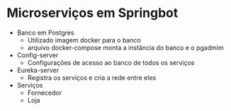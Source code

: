 # Microserviços em Springbot

* Banco em Postgres
  * Utilizado imagem docker para o banco
  * arquivo docker-compose monta a instância do banco e o pgadmim
* Config-server
  * Configurações de acesso ao banco de todos os serviços
* Eureka-server
  * Registra os serviços e cria a rede entre eles
* Serviços
  * Fornecedor
  * Loja
